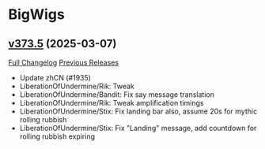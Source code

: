 # BigWigs

## [v373.5](https://github.com/BigWigsMods/BigWigs/tree/v373.5) (2025-03-07)
[Full Changelog](https://github.com/BigWigsMods/BigWigs/compare/v373.4...v373.5) [Previous Releases](https://github.com/BigWigsMods/BigWigs/releases)

- Update zhCN (#1935)  
- LiberationOfUndermine/Rik: Tweak  
- LiberationOfUndermine/Bandit: Fix say message translation  
- LiberationOfUndermine/Rik: Tweak amplification timings  
- LiberationOfUndermine/Stix: Fix landing bar also, assume 20s for mythic rolling rubbish  
- LiberationOfUndermine/Stix: Fix "Landing" message, add countdown for rolling rubbish expiring  
